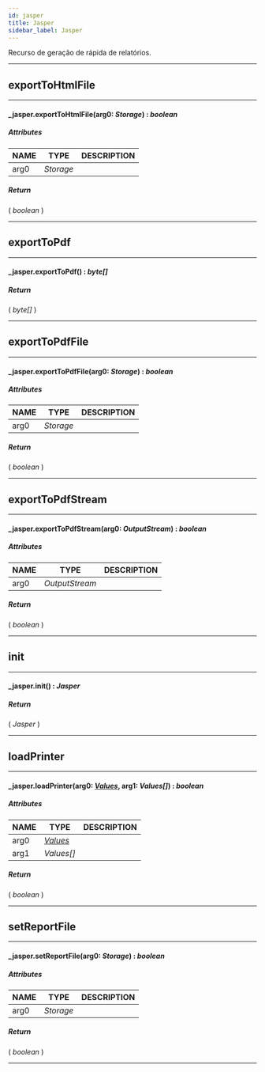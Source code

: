 ```yaml
---
id: jasper
title: Jasper
sidebar_label: Jasper
---
```


Recurso de geração de rápida de relatórios.

---

## exportToHtmlFile

---

#### _jasper.exportToHtmlFile(arg0: _Storage_) : _boolean_
##### Attributes

| NAME | TYPE | DESCRIPTION |
|---|---|---|
| arg0 | _Storage_ |   |

##### Return

( _boolean_ )


---

## exportToPdf

---

#### _jasper.exportToPdf() : _byte[]_
##### Return

( _byte[]_ )


---

## exportToPdfFile

---

#### _jasper.exportToPdfFile(arg0: _Storage_) : _boolean_
##### Attributes

| NAME | TYPE | DESCRIPTION |
|---|---|---|
| arg0 | _Storage_ |   |

##### Return

( _boolean_ )


---

## exportToPdfStream

---

#### _jasper.exportToPdfStream(arg0: _OutputStream_) : _boolean_
##### Attributes

| NAME | TYPE | DESCRIPTION |
|---|---|---|
| arg0 | _OutputStream_ |   |

##### Return

( _boolean_ )


---

## init

---

#### _jasper.init() : _Jasper_
##### Return

( _Jasper_ )


---

## loadPrinter

---

#### _jasper.loadPrinter(arg0: _[Values](../../objects/Values)_, arg1: _Values[]_) : _boolean_
##### Attributes

| NAME | TYPE | DESCRIPTION |
|---|---|---|
| arg0 | _[Values](../../objects/Values)_ |   |
| arg1 | _Values[]_ |   |

##### Return

( _boolean_ )


---

## setReportFile

---

#### _jasper.setReportFile(arg0: _Storage_) : _boolean_
##### Attributes

| NAME | TYPE | DESCRIPTION |
|---|---|---|
| arg0 | _Storage_ |   |

##### Return

( _boolean_ )


---


